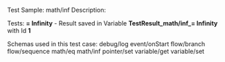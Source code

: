 Test Sample: math/inf
Description: 

Tests:
	**= Infinity** - Result saved in Variable **TestResult_math/inf_= Infinity** with Id **1**

Schemas used in this test case:
	debug/log
	event/onStart
	flow/branch
	flow/sequence
	math/eq
	math/inf
	pointer/set
	variable/get
	variable/set
